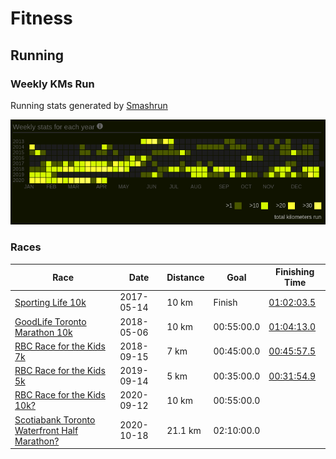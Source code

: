 # Fitness

## Running

### Weekly KMs Run

Running stats generated by [Smashrun](https://www.smashrun.com/)

![Running KMs](assets/images/running-kms.png)

### Races

| Race | Date | Distance | Goal | Finishing Time |
|------|------|----------|------|----------------|
| [Sporting Life 10k](http://www.sportinglife10k.ca/) | 2017-05-14 | 10 km | Finish | [01:02:03.5](https://www.sportstats.ca/display-results.xhtml?raceid=43449&bib=15274) |
| [GoodLife Toronto Marathon 10k](http://www.torontomarathon.com/races/10k-run/) | 2018-05-06 | 10 km | 00:55:00.0 | [01:04:13.0](https://www.sportstats.ca/display-results.xhtml?raceid=93240&bib=10225) |
| [RBC Race for the Kids 7k](http://www.rbcraceforthekids.ca/) | 2018-09-15 | 7 km | 00:45:00.0 | [00:45:57.5](https://www.sportstats.ca/display-results.xhtml?raceid=94305&bib=731) |
| [RBC Race for the Kids 5k](http://www.rbcraceforthekids.ca/) | 2019-09-14 | 5 km | 00:35:00.0 | [00:31:54.9](https://www.sportstats.ca/display-results.xhtml?raceid=101622&bib=191) |
| [RBC Race for the Kids 10k?](http://www.rbcraceforthekids.ca/) | 2020-09-12 | 10 km | 00:55:00.0 |  |
| [Scotiabank Toronto Waterfront Half Marathon?](http://www.torontowaterfrontmarathon.com/event-info/half-marathon/) | 2020-10-18 | 21.1 km | 02:10:00.0 | |
